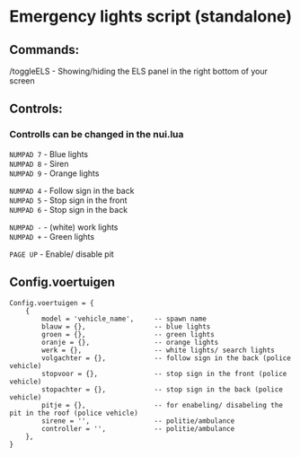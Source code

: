 # Emergency lights script (standalone)

## Commands:
/toggleELS - Showing/hiding the ELS panel in the right bottom of your screen

## Controls:
### Controlls can be changed in the nui.lua
`NUMPAD 7` - Blue lights </br>
`NUMPAD 8` - Siren </br>
`NUMPAD 9` - Orange lights

`NUMPAD 4` - Follow sign in the back </br>
`NUMPAD 5` - Stop sign in the front </br>
`NUMPAD 6` - Stop sign in the back

`NUMPAD -` - (white) work lights </br>
`NUMPAD +` - Green lights

`PAGE UP` - Enable/ disable pit

## Config.voertuigen
```
Config.voertuigen = {
    {
        model = 'vehicle_name',     -- spawn name
        blauw = {},                 -- blue lights
        groen = {},                 -- green lights
        oranje = {},                -- orange lights
        werk = {},                  -- white lights/ search lights
        volgachter = {},            -- follow sign in the back (police vehicle)
        stopvoor = {},              -- stop sign in the front (police vehicle)
        stopachter = {},            -- stop sign in the back (police vehicle)
        pitje = {},                 -- for enabeling/ disabeling the pit in the roof (police vehicle)
        sirene = '',                -- politie/ambulance
        controller = '',            -- politie/ambulance
    },
}
```
